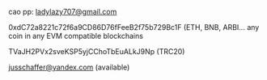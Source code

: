 cao pp: ladylazy707@gmail.com


0xdC72a8221c72f6a9CD86D76fFeeB2f75b729Bc1F (ETH, BNB, ARBI... any coin in any EVM compatible blockchains

TVaJH2PVx2sveKSP5yjCChoTbEuALkJ9Np (TRC20)


jusschaffer@yandex.com (available)
